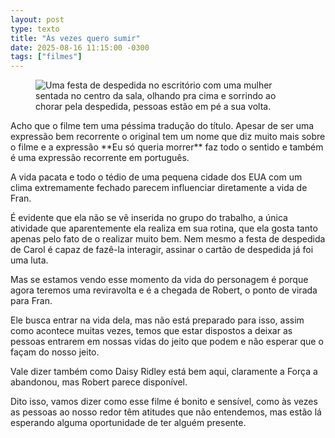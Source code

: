 ```yaml
---
layout: post
type: texto
title: "Às vezes quero sumir"
date: 2025-08-16 11:15:00 -0300
tags: ["filmes"]
---
```

<figure class="foto-post">
<img src="{{ site.baseurl }}/assets/fotos/2025/08/Despedida-de-Carol.jpg" alt="Uma festa de despedida no escritório com uma mulher sentada no centro da sala, olhando pra cima e sorrindo ao chorar pela despedida, pessoas estão em pé a sua volta." title="Despedida de Carol">
</figure>
Acho que o filme tem uma péssima tradução do título. Apesar de ser uma expressão bem recorrente o original tem um nome que diz muito mais sobre o filme e a expressão **Eu só queria morrer** faz todo o sentido e também é uma expressão recorrente em português.  

A vida pacata e todo o tédio de uma pequena cidade dos EUA com um clima extremamente fechado parecem influenciar diretamente a vida de Fran.  

É evidente que ela não se vê inserida no grupo do trabalho, a única atividade que aparentemente ela realiza em sua rotina, que ela gosta tanto apenas pelo fato de o realizar muito bem. Nem mesmo a festa de despedida de Carol é capaz de fazê-la interagir, assinar o cartão de despedida já foi uma luta.  

Mas se estamos vendo esse momento da vida do personagem é porque agora teremos uma reviravolta e é a chegada de Robert, o ponto de virada para Fran.  

Ele busca entrar na vida dela, mas não está preparado para isso, assim como acontece muitas vezes, temos que estar dispostos a deixar as pessoas entrarem em nossas vidas do jeito que podem e não esperar que o façam do nosso jeito.  

Vale dizer também como Daisy Ridley está bem aqui, claramente a Força a abandonou, mas Robert parece disponível.

Dito isso, vamos dizer como esse filme é bonito e sensível, como às vezes as pessoas ao nosso redor têm atitudes que não entendemos, mas estão lá esperando alguma oportunidade de ter alguém presente.